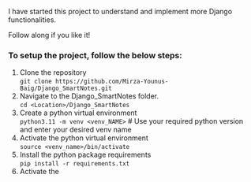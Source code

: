 I have started this project to understand and implement more Django functionalities. 

Follow along if you like it!

### To setup the project, follow the below steps:
1. Clone the repository
<br>`git clone https://github.com/Mirza-Younus-Baig/Django_SmartNotes.git`
2. Navigate to the Django_SmartNotes folder.
<br> `cd <Location>/Django_SmartNotes`
3. Create a python virtual environment 
<br> `python3.11 -m venv <venv_NAME>` # Use your required python version and enter your desired venv name
4. Activate the python virtual environment
<br> `source <venv_name>/bin/activate`
4. Install the python package requirements
<br> `pip install -r requirements.txt`
5. Activate the 

